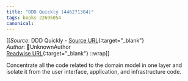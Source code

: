 ```yaml
---
title: "DDD Quickly (446271384)"
tags: books-22695054
canonical: 
---
```


[[_Source_: DDD Quickly - [Source URL](){:target="_blank"}<br>
_Author_: UnknownAuthor<br>
[Readwise URL](https://readwise.io/open/446271384){:target="_blank"}
::wrap]]

Concentrate all the code related to the domain model in one layer and isolate it from the user interface, application, and infrastructure code.
